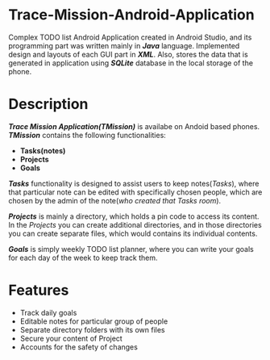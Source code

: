 # Trace-Mission-Android-Application
Complex TODO list Android Application created in Android Studio, and its programming part was written mainly in ***Java*** language. Implemented design and layouts of each GUI part in ***XML***. Also, stores the data that is generated in application using ***SQLite*** database in the local storage of the phone.

# Description
***Trace Mission Application(TMission)*** is availabe on Andoid based phones.  
***TMission*** contains the following functionalities:

- **Tasks(notes)**  
- **Projects**  
- **Goals**  

***Tasks*** functionality is designed to assist users to keep notes(*Tasks*), where that particular note can be edited with specifically chosen people, which are chosen by the admin of the note(*who created that Tasks room*).

***Projects*** is mainly a directory, which holds a pin code to access its content. In the *Projects* you can create additional directories, and in those directories you can create separate files, which would contains its individual contents.

***Goals*** is simply weekly TODO list planner, where you can write your goals for each day of the week to keep track them.

# Features
- Track daily goals
- Editable notes for particular group of people
- Separate directory folders with its own files
- Secure your content of Project
- Accounts for the safety of changes
